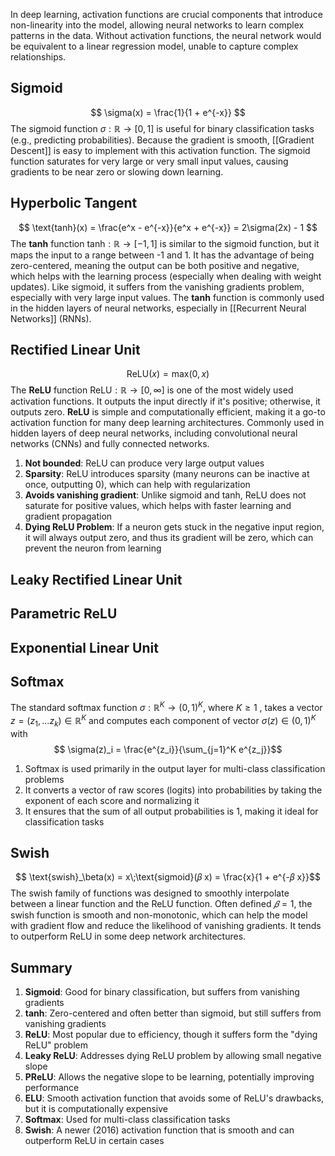 In deep learning, activation functions are crucial components that introduce non-linearity into the model, allowing neural networks to learn complex patterns in the data. Without activation functions, the neural network would be equivalent to a linear regression model, unable to capture complex relationships.
## Sigmoid
$$
\sigma(x) = \frac{1}{1 + e^{-x}}
$$
 The sigmoid function $\sigma : \mathbb{R} \to [0,1]$ is useful for binary classification tasks (e.g., predicting probabilities). Because the gradient is smooth, [[Gradient Descent]] is easy to implement with this activation function. The sigmoid function saturates for very large or very small input values, causing gradients to be near zero or slowing down learning.

## Hyperbolic Tangent
$$
\text{tanh}(x) = \frac{e^x - e^{-x}}{e^x + e^{-x}} = 2\sigma(2x) - 1
$$
The **tanh** function $\text{tanh} : \mathbb{R} \to [-1,1]$ is similar to the sigmoid function, but it maps the input to a range between -1 and 1. It has the advantage of being zero-centered, meaning the output can be both positive and negative, which helps with the learning process (especially when dealing with weight updates). Like sigmoid, it suffers from the vanishing gradients problem, especially with very large input values. The **tanh** function is commonly used in the hidden layers of neural networks, especially in [[Recurrent Neural Networks]] (RNNs).

## Rectified Linear Unit
$$\text{ReLU}(x) = \text{max}(0,x)$$
The **ReLU** function $\text{ReLU} : \mathbb{R} \to [0,\infty]$ is one of the most widely used activation functions. It outputs the input directly if it's positive; otherwise, it outputs zero. **ReLU** is simple and computationally efficient, making it a go-to activation function for many deep learning architectures. Commonly used in hidden layers of deep neural networks, including convolutional neural networks (CNNs) and fully connected networks.

1. **Not bounded**: ReLU can produce very large output values
2. **Sparsity**: ReLU introduces sparsity (many neurons can be inactive at once, outputting 0), which can help with regularization
3. **Avoids vanishing gradient**: Unlike sigmoid and tanh, ReLU does not saturate for positive values, which helps with faster learning and gradient propagation
4. **Dying ReLU Problem**: If a neuron gets stuck in the negative input region, it will always output zero, and thus its gradient will be zero, which can prevent the neuron from learning
## Leaky Rectified Linear Unit

## Parametric ReLU

## Exponential Linear Unit

## Softmax

The standard softmax function $\sigma: \mathbb{R}^K \to (0,1)^K$, where $K \geq 1$ , takes a vector $z = (z_1, \dots z_k) ∈ \mathbb{R}^K$  and computes each component of vector $\sigma(z) ∈ (0,1)^K$ with 
$$ \sigma(z)_i = \frac{e^{z_i}}{\sum_{j=1}^K e^{z_j}}$$
1. Softmax is used primarily in the output layer for multi-class classification problems
2. It converts a vector of raw scores (logits) into probabilities by taking the exponent of each score and normalizing it
3. It ensures that the sum of all output probabilities is 1, making it ideal for classification tasks
## Swish
$$ \text{swish}_\beta(x) = x\;\text{sigmoid}(𝛽 x) = \frac{x}{1 + e^{-𝛽 x}}$$
The swish family of functions was designed to smoothly interpolate between a linear function and the ReLU function. Often defined $𝛽 = 1$, the swish function is smooth and non-monotonic, which can help the model with gradient flow and reduce the likelihood of vanishing gradients. It tends to outperform ReLU in some deep network architectures.
## Summary
1. **Sigmoid**: Good for binary classification, but suffers from vanishing gradients
2. **tanh**: Zero-centered and often better than sigmoid, but still suffers from vanishing gradients
3. **ReLU**: Most popular due to efficiency, though it suffers form the "dying ReLU" problem
4. **Leaky ReLU**: Addresses dying ReLU problem by allowing small negative slope
5. **PReLU**: Allows the negative slope to be learning, potentially improving performance
6. **ELU**: Smooth activation function that avoids some of ReLU's drawbacks, but it is computationally expensive
7. **Softmax**: Used for multi-class classification tasks
8. **Swish**: A newer (2016) activation function that is smooth and can outperform ReLU in certain cases